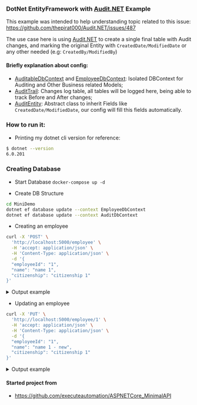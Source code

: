 ### DotNet EntityFramework with [Audit.NET](https://github.com/thepirat000/Audit.NET) Example

This example was intended to help understanding topic related to this issue: https://github.com/thepirat000/Audit.NET/issues/487

The use case here is using [Audit.NET](https://github.com/thepirat000/Audit.NET) to create a single final table with Audit changes, 
and marking the original Entity with `CreatedDate/ModifiedDate` or any other needed (e.g: `CreatedBy/ModifiedBy`)

#### Briefly explanation about config: 
* [AuditableDbContext](MiniDemo/Model/AuditableDbContext.cs) and [EmployeeDbContext](MiniDemo/Model/EmployeeDbContext.cs): Isolated DBContext for Auditing and Other Business related Models;
* [AuditTrail](MiniDemo/Model/AuditTrail.cs): Changes log table, all tables will be logged here, being able to track Before and After changes;
* [AuditEntity](MiniDemo/Model/AuditEntity.cs): Abstract class to inherit Fields like `CreatedDate/ModifiedDate`, our config will fill this fields automatically.

### How to run it:

* Printing my dotnet cli version for reference:
```bash
$ dotnet --version
6.0.201
```

### Creating Database
* Start Database
`docker-compose up -d`

* Create DB Structure
```bash
cd MiniDemo
dotnet ef database update --context EmployeeDbContext
dotnet ef database update --context AuditDbContext
```

* Creating an employee
```bash
curl -X 'POST' \
  'http://localhost:5000/employee' \
  -H 'accept: application/json' \
  -H 'Content-Type: application/json' \
  -d '{
  "employeeId": "1",
  "name": "name 1",
  "citizenship": "citizenship 1"
}'
```
<details>
  <summary>Output example</summary>

## Heading
```json
{
    "Table": "Employee",
    "Name": "Employee",
    "PrimaryKey": {
        "EmployeeId": "1"
    },
    "Action": "Insert",
    "ColumnValues": {
        "EmployeeId": "1",
        "Citizenship": "citizenship 1",
        "Name": "name 1"
    },
    "Valid": true
}
```
</details>

* Updating an employee
```bash
curl -X 'PUT' \
  'http://localhost:5000/employee/1' \
  -H 'accept: application/json' \
  -H 'Content-Type: application/json' \
  -d '{
  "employeeId": "1",
  "name": "name 1 - new",
  "citizenship": "citizenship 1"
}'
```
<details>
  <summary>Output example</summary>

## Heading
```json
{
  "Table": "Employee",
  "Name": "Employee",
  "PrimaryKey": {
    "EmployeeId": "1"
  },
  "Action": "Update",
  "Changes": [
    {
      "ColumnName": "Citizenship",
      "OriginalValue": "citizenship 1",
      "NewValue": "citizenship 1"
    },
    {
      "ColumnName": "Name",
      "OriginalValue": "name 1",
      "NewValue": "name 1 - new"
    }
  ],
  "ColumnValues": {
    "EmployeeId": "1",
    "Citizenship": "citizenship 1",
    "Name": "name 1 - new"
  },
  "Valid": true
}
```
</details>

#### Started project from
* https://github.com/executeautomation/ASPNETCore_MinimalAPI
